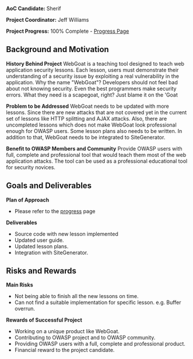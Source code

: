 **AoC Candidate:** Sherif

**Project Coordinator:** Jeff Williams

**Project Progress:** 100% Complete - [Progress
Page](OWASP_Autumn_of_Code_2006_-_Projects:_Web_Goat_-_Progress "wikilink")

## Background and Motivation

**History Behind Project** WebGoat is a teaching tool designed to teach
web application security lessons. Each lesson, users must demonstrate
their understanding of a security issue by exploiting a real
vulnerability in the application. Why the name "WebGoat"? Developers
should not feel bad about not knowing security. Even the best
programmers make security errors. What they need is a scapegoat, right?
Just blame it on the 'Goat

**Problem to be Addressed** WebGoat needs to be updated with more
lessons. Since there are new attacks that are not covered yet in the
current set of lessons like HTTP splitting and AJAX attacks. Also, there
are uncompleted lessons which does not make WebGoat look professional
enough for OWASP users. Some lesson plans also needs to be written. In
addition to that, WebGoat needs to be integrated to SiteGenerator.

**Benefit to OWASP Members and Community** Provide OWASP users with
full, complete and professional tool that would teach them most of the
web application attacks. The tool can be used as a professional
educational tool for security novices.

## Goals and Deliverables

**Plan of Approach**

  - Please refer to the
    [progress](https://www.owasp.org/index.php/OWASP_Autumn_of_Code_2006_-_Projects:_Web_Goat_-_Progress)
    page

**Deliverables**

  - Source code with new lesson implemented
  - Updated user guide.
  - Updated lesson plans.
  - Integration with SiteGenerator.

## Risks and Rewards

**Main Risks**

  - Not being able to finish all the new lessons on time.
  - Can not find a suitable implementation for specific lesson. e.g.
    Buffer overrun.

**Rewards of Successful Project**

  - Working on a unique product like WebGoat.
  - Contributing to OWASP project and to OWASP community.
  - Providing OWASP users with a full, complete and professional
    product.
  - Financial reward to the project candidate.